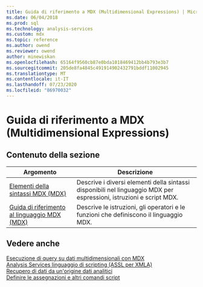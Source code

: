```yaml
---
title: Guida di riferimento a MDX (Multidimensional Expressions) | Microsoft Docs
ms.date: 06/04/2018
ms.prod: sql
ms.technology: analysis-services
ms.custom: mdx
ms.topic: reference
ms.author: owend
ms.reviewer: owend
author: minewiskan
ms.openlocfilehash: 65164f9560cb87e0bda1018469412bb4b793e3b7
ms.sourcegitcommit: 205de8fa4845c491914902432791bddf11002945
ms.translationtype: MT
ms.contentlocale: it-IT
ms.lasthandoff: 07/23/2020
ms.locfileid: "86970032"
---
```

# <a name="multidimensional-expressions-mdx-reference"></a>Guida di riferimento a MDX (Multidimensional Expressions)


    
## <a name="in-this-section"></a>Contenuto della sezione  
  
|Argomento|Descrizione|  
|-----------|-----------------|  
|[Elementi della sintassi MDX &#40;MDX&#41;](../mdx/mdx-syntax-elements-mdx.md)|Descrive i diversi elementi della sintassi disponibili nel linguaggio MDX per espressioni, istruzioni e script MDX.|  
|[Guida di riferimento al linguaggio MDX &#40;MDX&#41;](../mdx/mdx-language-reference-mdx.md)|Descrive le istruzioni, gli operatori e le funzioni che definiscono il linguaggio MDX.|  
  
## <a name="see-also"></a>Vedere anche  
 [Esecuzione di query su dati multidimensionali con MDX](https://docs.microsoft.com/analysis-services/multidimensional-models/mdx/querying-multidimensional-data-with-mdx)   
 [Analysis Services linguaggio di scripting &#40;ASSL per XMLA&#41;](https://docs.microsoft.com/analysis-services/assl/analysis-services-scripting-language-assl-for-xmla)   
 [Recupero di dati da un'origine dati analitici](https://docs.microsoft.com/analysis-services/adomd/multidimensional-models-adomd-net-client/retrieving-data-from-an-analytical-data-source?view=asallproducts-allversions)   
 [Definire le assegnazioni e altri comandi script](https://docs.microsoft.com/analysis-services/multidimensional-models/define-assignments-and-other-script-commands)  
  
  
